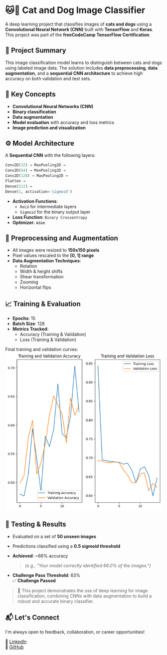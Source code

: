 # 🐱🐶 Cat and Dog Image Classifier

A deep learning project that classifies images of **cats and dogs** using a **Convolutional Neural Network (CNN)** built with **TensorFlow** and **Keras**. This project was part of the **freeCodeCamp TensorFlow Certification**.


## 📌 Project Summary

This image classification model learns to distinguish between cats and dogs using labeled image data. The solution includes **data preprocessing**, **data augmentation**, and a **sequential CNN architecture** to achieve high accuracy on both validation and test sets.


## 🧠 Key Concepts

- **Convolutional Neural Networks (CNN)**
- **Binary classification**
- **Data augmentation**
- **Model evaluation** with accuracy and loss metrics
- **Image prediction and visualization**


## ⚙️ Model Architecture

A **Sequential CNN** with the following layers:

```python
Conv2D(32) → MaxPooling2D →
Conv2D(64) → MaxPooling2D →
Conv2D(128) → MaxPooling2D →
Flatten →
Dense(512) →
Dense(1, activation='sigmoid')
```

- **Activation Functions**:  
  - `ReLU` for intermediate layers  
  - `Sigmoid` for the binary output layer
- **Loss Function**: `Binary Crossentropy`
- **Optimizer**: `Adam`


## 🧹 Preprocessing and Augmentation

- All images were resized to **150x150 pixels**
- Pixel values rescaled to the **[0, 1] range**
- **Data Augmentation Techniques**:
  - Rotation
  - Width & height shifts
  - Shear transformation
  - Zooming
  - Horizontal flips


## 📈 Training & Evaluation

- **Epochs**: 15  
- **Batch Size**: 128  
- **Metrics Tracked**:  
  - Accuracy (Training & Validation)  
  - Loss (Training & Validation)

Final training and validation curves:
![](training-and-validation-curve.png)
## 🧪 Testing & Results

- Evaluated on a set of **50 unseen images**
- Predictions classified using a **0.5 sigmoid threshold**
- **Achieved**: ~66% accuracy  
  > _(e.g., "Your model correctly identified 66.0% of the images.")_

- **Challenge Pass Threshold**: 63%  
✅ **Challenge Passed**


> 🎯 This project demonstrates the use of deep learning for image classification, combining CNNs with data augmentation to build a robust and accurate binary classifier.


## 📬 Let's Connect

I'm always open to feedback, collaboration, or career opportunities!

🔗 [LinkedIn](https://www.linkedin.com/in/mmbillah804/)  
🔗 [GitHub](https://github.com/mmbillah804)
